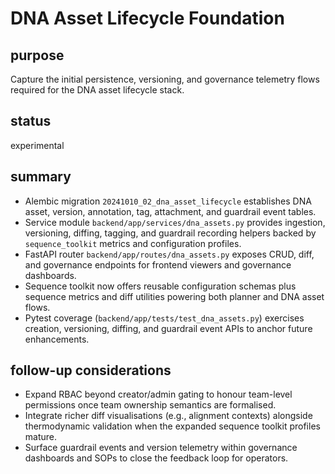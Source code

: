 # DNA Asset Lifecycle Foundation

## purpose
Capture the initial persistence, versioning, and governance telemetry flows required for the DNA asset lifecycle stack.

## status
experimental

## summary
- Alembic migration `20241010_02_dna_asset_lifecycle` establishes DNA asset, version, annotation, tag, attachment, and guardrail event tables.
- Service module `backend/app/services/dna_assets.py` provides ingestion, versioning, diffing, tagging, and guardrail recording helpers backed by `sequence_toolkit` metrics and configuration profiles.
- FastAPI router `backend/app/routes/dna_assets.py` exposes CRUD, diff, and governance endpoints for frontend viewers and governance dashboards.
- Sequence toolkit now offers reusable configuration schemas plus sequence metrics and diff utilities powering both planner and DNA asset flows.
- Pytest coverage (`backend/app/tests/test_dna_assets.py`) exercises creation, versioning, diffing, and guardrail event APIs to anchor future enhancements.

## follow-up considerations
- Expand RBAC beyond creator/admin gating to honour team-level permissions once team ownership semantics are formalised.
- Integrate richer diff visualisations (e.g., alignment contexts) alongside thermodynamic validation when the expanded sequence toolkit profiles mature.
- Surface guardrail events and version telemetry within governance dashboards and SOPs to close the feedback loop for operators.
